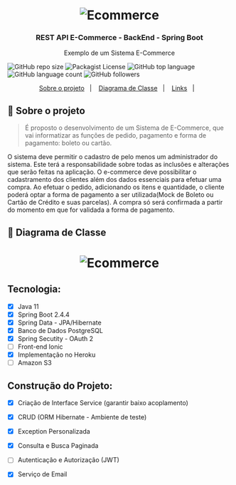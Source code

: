 <h1 align="center">
    <img alt="Ecommerce" src="https://github.com/JeffersonLuizCruz/financial/blob/main/src/main/resources/tamplates/ecommerce.png" />
</h1>

<h3 align="center">
  REST API E-Commerce - BackEnd - Spring Boot
</h3>

<p align="center">Exemplo de um Sistema E-Commerce</p>

![GitHub repo size](https://img.shields.io/github/repo-size/JeffersonLuizCruz/financial)  ![Packagist License](https://img.shields.io/packagist/l/JeffersonLuizCruz/financial)  ![GitHub top language](https://img.shields.io/github/languages/top/JeffersonLuizCruz/financial)  ![GitHub language count](https://img.shields.io/github/languages/count/JeffersonLuizCruz/financial?label=Linguagem%20de%20Programa%C3%A7%C3%A3o)  ![GitHub followers](https://img.shields.io/github/followers/JeffersonLuizCruz?style=social)

<p align="center">
  <a href="#-sobre">Sobre o projeto</a>&nbsp;&nbsp;&nbsp;|&nbsp;&nbsp;&nbsp;
  <a href="#-diagrama">Diagrama de Classe</a>&nbsp;&nbsp;&nbsp;|&nbsp;&nbsp;&nbsp;
  <a href="#-links">Links</a>&nbsp;&nbsp;&nbsp;|&nbsp;&nbsp;&nbsp;
</p>

## :page_with_curl: Sobre o projeto <a name="-sobre"/></a>

> É proposto o desenvolvimento de um Sistema de E-Commerce, que vai informatizar as funções de pedido, pagamento e forma de pagamento: boleto ou cartão.

O sistema deve permitir o cadastro de pelo menos um administrador do sistema. Este terá a
responsabilidade sobre todas as inclusões e alterações que serão feitas na aplicação. O e-commerce deve possibilitar o cadastramento dos clientes além dos dados essenciais para efetuar uma compra. Ao efetuar o pedido, adicionando os itens e quantidade, o cliente poderá optar a forma de pagamento a ser utilizada(Mock de Boleto ou Cartão de Crédito e suas parcelas). A compra só será confirmada a partir do momento em que for validada a forma de pagamento.


## :page_with_curl: Diagrama de Classe <a name="-diagrama"/></a>
<h1 align="center">
    <img alt="Ecommerce" src="https://github.com/JeffersonLuizCruz/financial/blob/main/src/main/resources/tamplates/Classe%20UML3.png" />
</h1>

## Tecnologia:
- [x] Java 11<br>
- [x] Spring Boot 2.4.4<br>
- [x] Spring Data - JPA/Hibernate<br>
- [x] Banco de Dados PostgreSQL<br>
- [x] Spring Secutity - OAuth 2<br>
- [ ] Front-end Ionic<br>
- [x] Implementação no Heroku<br>
- [ ] Amazon S3<br>

## Construção do Projeto:
- [x] Criação de Interface Service (garantir baixo acoplamento)<br>
- [x] CRUD (ORM Hibernate - Ambiente de teste)<br>
- [x] Exception Personalizada
- [x] Consulta e Busca Paginada
- [ ] Autenticação e Autorização (JWT)
- [x] Serviço de Email

